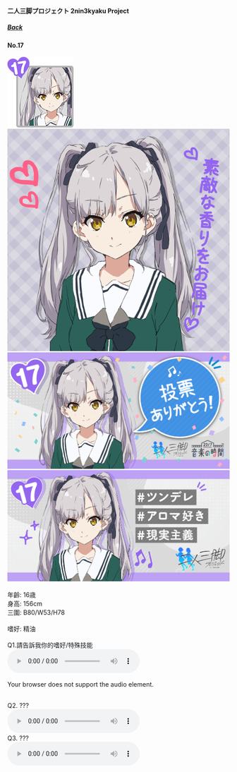 #### 二人三脚プロジェクト 2nin3kyaku Project
##### [Back](2nin3kyaku_List.md)

#### No.17
<img src="../../../Img/Nanaon/2nin3kyaku/17/17_thumb.png"><br>
<img src="../../../Img/Nanaon/2nin3kyaku/17/17_main.png"><br>
<img src="../../../Img/Nanaon/2nin3kyaku/17/17_thanks.png"><br>
<img src="../../../Img/Nanaon/2nin3kyaku/17/17_desc.png"><br>
<br>
年齡: 16歳<br>
身高: 156cm<br>
三圍: B80/W53/H78<br>
<br>
嗜好: 精油<br>
<br>
Q1.請告訴我你的嗜好/特殊技能<br>
<audio controls="controls">
  <source type="audio/mp3" src="../../../Resources/2nin3kyaku/No17_voice_1.mp3"></source>
  <p>Your browser does not support the audio element.</p>
</audio><br>
Q2. ??? <br>
<audio controls="controls">
  <source type="audio/mp3" src="../../../Resources/2nin3kyaku/No17_voice_2.mp3"></source>
  <p>Your browser does not support the audio element.</p>
</audio><br>
Q3. ??? <br>
<audio controls="controls">
  <source type="audio/mp3" src="../../../Resources/2nin3kyaku/No17_voice_3.mp3"></source>
  <p>Your browser does not support the audio element.</p>
</audio><br>